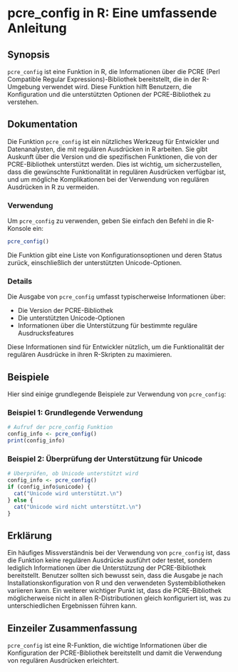 <!--
Meta Description: # pcre_config in R: Eine umfassende Anleitung ## Synopsis `pcre_config` ist eine Funktion in R, die Informationen über die PCRE (Perl Compatible Regul...
Meta Keywords: die, pcre_config, der, ist, von
-->

# pcre_config in R: Eine umfassende Anleitung

## Synopsis
`pcre_config` ist eine Funktion in R, die Informationen über die PCRE (Perl Compatible Regular Expressions)-Bibliothek bereitstellt, die in der R-Umgebung verwendet wird. Diese Funktion hilft Benutzern, die Konfiguration und die unterstützten Optionen der PCRE-Bibliothek zu verstehen.

## Dokumentation
Die Funktion `pcre_config` ist ein nützliches Werkzeug für Entwickler und Datenanalysten, die mit regulären Ausdrücken in R arbeiten. Sie gibt Auskunft über die Version und die spezifischen Funktionen, die von der PCRE-Bibliothek unterstützt werden. Dies ist wichtig, um sicherzustellen, dass die gewünschte Funktionalität in regulären Ausdrücken verfügbar ist, und um mögliche Komplikationen bei der Verwendung von regulären Ausdrücken in R zu vermeiden.

### Verwendung
Um `pcre_config` zu verwenden, geben Sie einfach den Befehl in die R-Konsole ein:

```R
pcre_config()
```

Die Funktion gibt eine Liste von Konfigurationsoptionen und deren Status zurück, einschließlich der unterstützten Unicode-Optionen.

### Details
Die Ausgabe von `pcre_config` umfasst typischerweise Informationen über:
- Die Version der PCRE-Bibliothek
- Die unterstützten Unicode-Optionen
- Informationen über die Unterstützung für bestimmte reguläre Ausdrucksfeatures

Diese Informationen sind für Entwickler nützlich, um die Funktionalität der regulären Ausdrücke in ihren R-Skripten zu maximieren.

## Beispiele
Hier sind einige grundlegende Beispiele zur Verwendung von `pcre_config`:

### Beispiel 1: Grundlegende Verwendung
```R
# Aufruf der pcre_config Funktion
config_info <- pcre_config()
print(config_info)
```

### Beispiel 2: Überprüfung der Unterstützung für Unicode
```R
# Überprüfen, ob Unicode unterstützt wird
config_info <- pcre_config()
if (config_info$unicode) {
  cat("Unicode wird unterstützt.\n")
} else {
  cat("Unicode wird nicht unterstützt.\n")
}
```

## Erklärung
Ein häufiges Missverständnis bei der Verwendung von `pcre_config` ist, dass die Funktion keine regulären Ausdrücke ausführt oder testet, sondern lediglich Informationen über die Unterstützung der PCRE-Bibliothek bereitstellt. Benutzer sollten sich bewusst sein, dass die Ausgabe je nach Installationskonfiguration von R und den verwendeten Systembibliotheken variieren kann. Ein weiterer wichtiger Punkt ist, dass die PCRE-Bibliothek möglicherweise nicht in allen R-Distributionen gleich konfiguriert ist, was zu unterschiedlichen Ergebnissen führen kann.

## Einzeiler Zusammenfassung
`pcre_config` ist eine R-Funktion, die wichtige Informationen über die Konfiguration der PCRE-Bibliothek bereitstellt und damit die Verwendung von regulären Ausdrücken erleichtert.